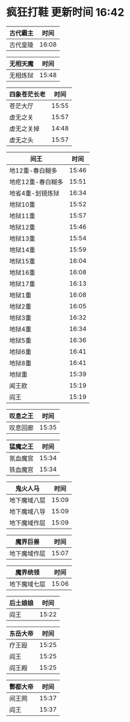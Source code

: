 # 疯狂打鞋 更新时间 16:42

| 古代霸主   | 时间    |
|--------|-------|
| 古代皇陵 | 16:08 |

| 无相天魔   | 时间    |
|--------|-------|
| 无相炼狱 | 15:48 |

| 四象苍茫长老   | 时间    |
|--------|-------|
| 苍茫大厅 | 15:55 |
| 虚无之关 | 15:57 |
| 虚无之关掉 | 14:48 |
| 虚无之头 | 15:57 |

| 间王   | 时间    |
|--------|-------|
| 地12重-春白糊多 | 15:46 |
| 地疙12重-春白糊多 | 15:51 |
| 地省4重-划镜炼狱 | 16:34 |
| 地狱10重 | 15:52 |
| 地狱11重 | 15:57 |
| 地狱12重 | 15:46 |
| 地狱13重 | 15:54 |
| 地狱14重 | 15:59 |
| 地狱15重 | 16:04 |
| 地狱16重 | 16:08 |
| 地狱17重 | 16:13 |
| 地狱1重 | 16:08 |
| 地狱2重 | 16:05 |
| 地狱3重 | 16:32 |
| 地狱4重 | 16:34 |
| 地狱5重 | 16:36 |
| 地狱6重 | 16:41 |
| 地狱8重 | 16:41 |
| 地狱重 | 15:39 |
| 闻王欧 | 15:19 |
| 阎王 | 15:19 |

| 叹息之王   | 时间    |
|--------|-------|
| 叹息回廊 | 15:35 |

| 猛魔之王   | 时间    |
|--------|-------|
| 氛血魔宫 | 15:34 |
| 铁血魔宫 | 15:34 |

| 鬼火人马   | 时间    |
|--------|-------|
| 地下魔域八层 | 15:09 |
| 地下魔域八导 | 15:09 |
| 地下魔域作层 | 15:09 |

| 魔界巨兽   | 时间    |
|--------|-------|
| 地下魔域作层 | 15:07 |

| 魔界统领   | 时间    |
|--------|-------|
| 地下魔域七层 | 15:06 |

| 后土娘娘   | 时间    |
|--------|-------|
| 阎王 | 15:22 |

| 东岳大帝   | 时间    |
|--------|-------|
| 疗王殴 | 15:25 |
| 阎王 | 15:25 |
| 阎王殿 | 15:25 |

| 酆都大帝   | 时间    |
|--------|-------|
| 间王网 | 15:37 |
| 阎王 | 15:37 |
